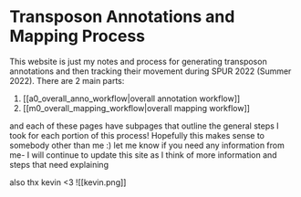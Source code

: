 # Transposon Annotations and Mapping Process

This website is just my notes and process for generating transposon annotations and then tracking their movement during SPUR 2022 (Summer 2022). There are 2 main parts:

1. [[a0_overall_anno_workflow|overall annotation workflow]]
2. [[m0_overall_mapping_workflow|overall mapping workflow]]

and each of these pages have subpages that outline the general steps I took for each portion of this process! Hopefully this makes sense to somebody other than me :) let me know if you need any information from me- I will continue to update this site as I think of more information and steps that need explaining

also thx kevin <3
![[kevin.png]]